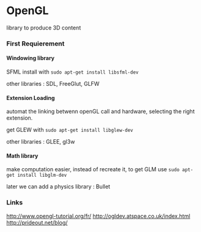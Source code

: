 
# OpenGL

library to produce 3D content

### First Requierement

#### Windowing library
SFML install with `sudo apt-get install libsfml-dev`

other libraries : SDL, FreeGlut, GLFW

#### Extension Loading

automat the linking betwenn openGL call and hardware, selecting the right extension.

get GLEW with `sudo apt-get install libglew-dev`

other libraries : GLEE, gl3w

#### Math library

make computation easier, instead of recreate it,
to get GLM use `sudo apt-get install libglm-dev`

later we can add a physics library : Bullet


### Links

http://www.opengl-tutorial.org/fr/
http://ogldev.atspace.co.uk/index.html
http://prideout.net/blog/
